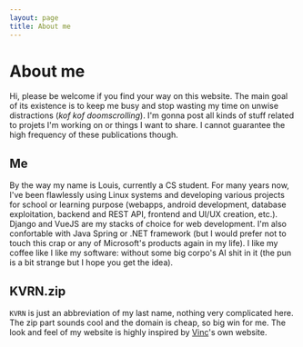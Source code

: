 ```yaml
---
layout: page
title: About me
---
```


# About me

Hi, please be welcome if you find your way on this website. The main goal of its existence is to keep me busy and stop wasting my time on unwise distractions (_kof kof doomscrolling_). I'm gonna post all kinds of stuff related to projets I'm working on or things I want to share. I cannot guarantee the high frequency of these publications though.

## Me

By the way my name is Louis, currently a CS student. For many years now, I've been flawlessly using Linux systems and developing various projects for school or learning purpose (webapps, android development, database exploitation, backend and REST API, frontend and UI/UX creation, etc.). Django and VueJS are my stacks of choice for web development. I'm also confortable with Java Spring or .NET framework (but I would prefer not to touch this crap or any of Microsoft's products again in my life). I like my coffee like I like my software: without some big corpo's AI shit in it (the pun is a bit strange but I hope you get the idea).

## KVRN.zip

`KVRN` is just an abbreviation of my last name, nothing very complicated here. The zip part sounds cool and the domain is cheap, so big win for me. The look and feel of my website is highly inspired by [Vinc](https://vinc.cc)'s own website.
